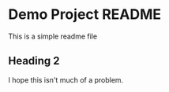 # Demo Project README

This is a simple readme file

## Heading 2

I hope this isn't much of a problem.